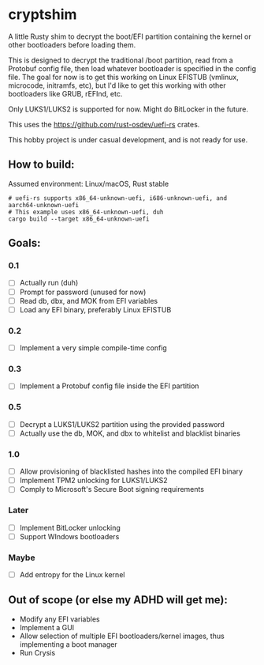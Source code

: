 # cryptshim
A little Rusty shim to decrypt the boot/EFI partition containing the kernel or other bootloaders before loading them.

This is designed to decrypt the traditional /boot partition, read from a Protobuf config file, then load whatever bootloader is specified in the config file. The goal for now is to get this working on Linux EFISTUB (vmlinux, microcode, initramfs, etc), but I'd like to get this working with other bootloaders like GRUB, rEFInd, etc.

Only LUKS1/LUKS2 is supported for now. Might do BitLocker in the future.

This uses the https://github.com/rust-osdev/uefi-rs crates.

This hobby project is under casual development, and is not ready for use.

## How to build:
Assumed environment: Linux/macOS, Rust stable
```shell
# uefi-rs supports x86_64-unknown-uefi, i686-unknown-uefi, and aarch64-unknown-uefi
# This example uses x86_64-unknown-uefi, duh
cargo build --target x86_64-unknown-uefi
```

## Goals:
### 0.1
- [ ] Actually run (duh)
- [ ] Prompt for password (unused for now)
- [ ] Read db, dbx, and MOK from EFI variables
- [ ] Load any EFI binary, preferably Linux EFISTUB
### 0.2
- [ ] Implement a very simple compile-time config
### 0.3
- [ ] Implement a Protobuf config file inside the EFI partition
### 0.5
- [ ] Decrypt a LUKS1/LUKS2 partition using the provided password
- [ ] Actually use the db, MOK, and dbx to whitelist and blacklist binaries
### 1.0
- [ ] Allow provisioning of blacklisted hashes into the compiled EFI binary
- [ ] Implement TPM2 unlocking for LUKS1/LUKS2
- [ ] Comply to Microsoft's Secure Boot signing requirements
### Later
- [ ] Implement BitLocker unlocking
- [ ] Support WIndows bootloaders
### Maybe
- [ ] Add entropy for the Linux kernel

## Out of scope (or else my ADHD will get me):
- Modify any EFI variables
- Implement a GUI
- Allow selection of multiple EFI bootloaders/kernel images, thus implementing a boot manager
- Run Crysis
